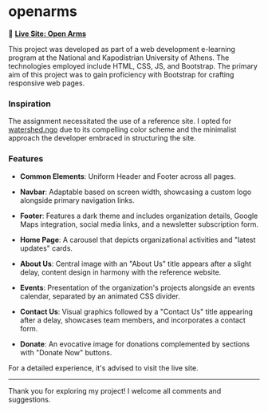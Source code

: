 # openarms
🔗 **[Live Site: Open Arms](https://nikosdiakonis.github.io/openarms/)**

This project was developed as part of a web development e-learning program at the National and Kapodistrian University of Athens. The technologies employed include HTML, CSS, JS, and Bootstrap. The primary aim of this project was to gain proficiency with Bootstrap for crafting responsive web pages.

### Inspiration

The assignment necessitated the use of a reference site. I opted for [watershed.ngo](https://watershed.ngo) due to its compelling color scheme and the minimalist approach the developer embraced in structuring the site.

### Features

- **Common Elements**: Uniform Header and Footer across all pages.
  
- **Navbar**: Adaptable based on screen width, showcasing a custom logo alongside primary navigation links.
  
- **Footer**: Features a dark theme and includes organization details, Google Maps integration, social media links, and a newsletter subscription form.
  
- **Home Page**: A carousel that depicts organizational activities and "latest updates" cards.
  
- **About Us**: Central image with an "About Us" title appears after a slight delay, content design in harmony with the reference website.
  
- **Events**: Presentation of the organization's projects alongside an events calendar, separated by an animated CSS divider.
  
- **Contact Us**: Visual graphics followed by a "Contact Us" title appearing after a delay, showcases team members, and incorporates a contact form.
  
- **Donate**: An evocative image for donations complemented by sections with "Donate Now" buttons.

For a detailed experience, it's advised to visit the live site.

---

Thank you for exploring my project! I welcome all comments and suggestions.

